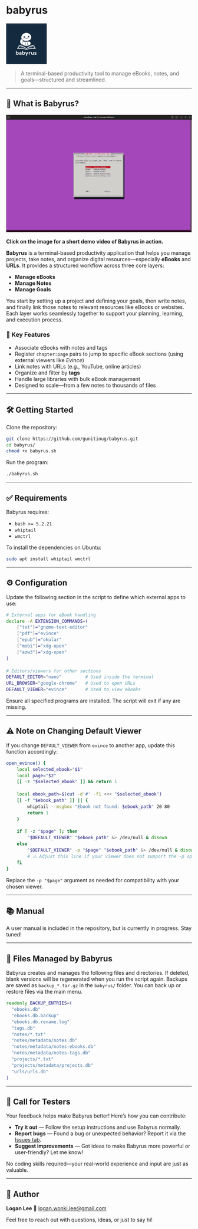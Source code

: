 # babyrus

<img src="./babyrus.jpeg" height="110">

> A terminal-based productivity tool to manage eBooks, notes, and goals—structured and streamlined.

---

## 🚀 What is Babyrus?

[![Watch the demo on YouTube](https://github.com/gunitinug/babyrus/blob/main/babyrus.png)](https://www.youtube.com/watch?v=i6dbxa1750M)

**Click on the image for a short demo video of Babyrus in action.**

**Babyrus** is a terminal-based productivity application that helps you manage projects, take notes, and organize digital resources—especially **eBooks** and **URLs**. It provides a structured workflow across three core layers:

* **Manage eBooks**
* **Manage Notes**
* **Manage Goals**

You start by setting up a project and defining your goals, then write notes, and finally link those notes to relevant resources like eBooks or websites. Each layer works seamlessly together to support your planning, learning, and execution process.

### 📖 Key Features

* Associate eBooks with notes and tags
* Register `chapter:page` pairs to jump to specific eBook sections (using external viewers like *Evince*)
* Link notes with URLs (e.g., YouTube, online articles)
* Organize and filter by **tags**
* Handle large libraries with bulk eBook management
* Designed to scale—from a few notes to thousands of files

---

## 🛠️ Getting Started

Clone the repository:

```bash
git clone https://github.com/gunitinug/babyrus.git
cd babyrus/
chmod +x babyrus.sh
```

Run the program:

```bash
./babyrus.sh
```

---

## ✅ Requirements

Babyrus requires:

* `bash >= 5.2.21`
* `whiptail`
* `wmctrl`

To install the dependencies on Ubuntu:

```bash
sudo apt install whiptail wmctrl
```

---

## ⚙️ Configuration

Update the following section in the script to define which external apps to use:

```bash
# External apps for eBook handling
declare -A EXTENSION_COMMANDS=(
    ["txt"]="gnome-text-editor"
    ["pdf"]="evince"
    ["epub"]="okular"
    ["mobi"]="xdg-open"
    ["azw3"]="xdg-open"
)

# Editors/viewers for other sections
DEFAULT_EDITOR="nano"         # Used inside the terminal
URL_BROWSER="google-chrome"   # Used to open URLs
DEFAULT_VIEWER="evince"       # Used to view eBooks
```

Ensure all specified programs are installed. The script will exit if any are missing.

---

## ⚠️ Note on Changing Default Viewer

If you change `DEFAULT_VIEWER` from `evince` to another app, update this function accordingly:

```bash
open_evince() {
    local selected_ebook="$1"
    local page="$2"
    [[ -z "$selected_ebook" ]] && return 1

    local ebook_path=$(cut -d'#' -f1 <<< "$selected_ebook")
    [[ -f "$ebook_path" ]] || {
        whiptail --msgbox "Ebook not found: $ebook_path" 20 80
        return 1
    }

    if [ -z "$page" ]; then
        "$DEFAULT_VIEWER" "$ebook_path" &> /dev/null & disown
    else
        "$DEFAULT_VIEWER" -p "$page" "$ebook_path" &> /dev/null & disown
        # ⚠️ Adjust this line if your viewer does not support the -p option
    fi
}
```

Replace the `-p "$page"` argument as needed for compatibility with your chosen viewer.

---

## 📚 Manual

A user manual is included in the repository, but is currently in progress. Stay tuned!

---

## 📁 Files Managed by Babyrus

Babyrus creates and manages the following files and directories. If deleted, blank versions will be regenerated when you run the script again. Backups are saved as `backup_*.tar.gz` in the `babyrus/` folder. You can back up or restore files via the main menu.

```bash
readonly BACKUP_ENTRIES=(
  "ebooks.db"
  "ebooks.db.backup"
  "ebooks.db.rename.log"
  "tags.db"
  "notes/*.txt"
  "notes/metadata/notes.db"
  "notes/metadata/notes-ebooks.db"
  "notes/metadata/notes-tags.db"
  "projects/*.txt"
  "projects/metadata/projects.db"
  "urls/urls.db"
)
```

---

## 🧪 Call for Testers

Your feedback helps make Babyrus better! Here’s how you can contribute:

* **Try it out** — Follow the setup instructions and use Babyrus normally.
* **Report bugs** — Found a bug or unexpected behavior? Report it via the [Issues tab](https://github.com/gunitinug/babyrus/issues).
* **Suggest improvements** — Got ideas to make Babyrus more powerful or user-friendly? Let me know!

No coding skills required—your real-world experience and input are just as valuable.

---

## 👤 Author

**Logan Lee**
📧 [logan.wonki.lee@gmail.com](mailto:logan.wonki.lee@gmail.com)

Feel free to reach out with questions, ideas, or just to say hi!

